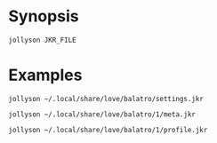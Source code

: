 <!-- markdownlint-configure-file { "MD041": { "level": 1 } } -->

# Synopsis

```shell
jollyson JKR_FILE
```

# Examples

```shell
jollyson ~/.local/share/love/balatro/settings.jkr
```

```shell
jollyson ~/.local/share/love/balatro/1/meta.jkr
```

```shell
jollyson ~/.local/share/love/balatro/1/profile.jkr
```
